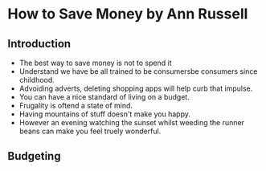 # How to Save Money by Ann Russell

## Introduction
- The best way to save money is not to spend it
- Understand we have be all trained to be consumersbe consumers since childhood. 
- Advoiding adverts, deleting shopping apps will help curb that impulse. 
- You can have a nice standard of living on a budget.
- Frugality is oftend a state of mind. 
- Having mountains of stuff doesn't make you happy.
- However an evening watching the sunset whilst weeding the runner beans can make you feel truely wonderful.

## Budgeting